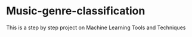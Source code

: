 # Music-genre-classification
This is a step by step project on Machine Learning Tools and Techniques
